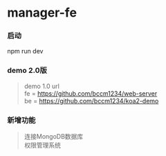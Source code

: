 # manager-fe

### 启动
npm run dev

### demo 2.0版
> demo 1.0 url   
> fe = https://github.com/bccm1234/web-server  
> be = https://github.com/bccm1234/koa2-demo

### 新增功能
> 连接MongoDB数据库  
> 权限管理系统
